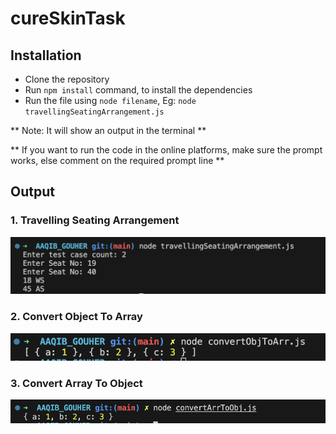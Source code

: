 # cureSkinTask 
## Installation
* Clone the repository
* Run `npm install` command, to install the dependencies
* Run the file using `node filename`, Eg: `node travellingSeatingArrangement.js`

** Note: It will show an output in the terminal **

** If you want to run the code in the online platforms, make sure the prompt works, else comment on the required prompt line **

## Output
### 1. Travelling Seating Arrangement
![Project Logo](./Outputs/traverllingSeatingArrangementOutput.png)


### 2. Convert Object To Array
![Project Logo](Outputs/convertObjToArrOutput.png)

### 3. Convert Array To Object
![Project Logo](Outputs/convertArrToObjOutput.png)